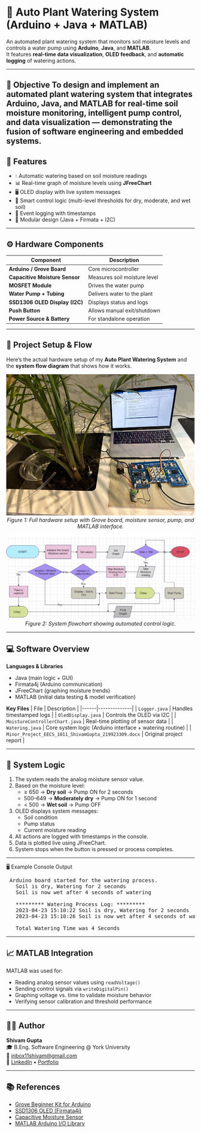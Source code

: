 # 🌿 Auto Plant Watering System (Arduino + Java + MATLAB)

An automated plant watering system that monitors soil moisture levels and controls a water pump using **Arduino**, **Java**, and **MATLAB**.  
It features **real-time data visualization**, **OLED feedback**, and **automatic logging** of watering actions.

---
🎯 **Objective**
To design and implement an automated plant watering system that integrates **Arduino**, **Java**, and **MATLAB** for real-time soil moisture monitoring, intelligent pump control, and data visualization — demonstrating the fusion of software engineering and embedded systems.
---

## 🧩 Features
- 💧 Automatic watering based on soil moisture readings  
- 📊 Real-time graph of moisture levels using **JFreeChart**  
- 🖥️ OLED display with live system messages  
- 🧠 Smart control logic (multi-level thresholds for dry, moderate, and wet soil)  
- 🧾 Event logging with timestamps  
- 🧱 Modular design (Java + Firmata + I2C)  

---

## ⚙️ Hardware Components
| Component | Description |
|------------|-------------|
| **Arduino / Grove Board** | Core microcontroller |
| **Capacitive Moisture Sensor** | Measures soil moisture level |
| **MOSFET Module** | Drives the water pump |
| **Water Pump + Tubing** | Delivers water to the plant |
| **SSD1306 OLED Display (I2C)** | Displays status and logs |
| **Push Button** | Allows manual exit/shutdown |
| **Power Source & Battery** | For standalone operation |


---


## 🌿 Project Setup & Flow

Here’s the actual hardware setup of my **Auto Plant Watering System** and the **system flow diagram** that shows how it works.

<p align="center">
  <img src="https://github.com/shivammmmg/Auto-Plant-Watering-with-Arduino-and-Matlab/blob/main/Setup.jpg" width="600">
  <br>
  <em>Figure 1: Full hardware setup with Grove board, moisture sensor, pump, and MATLAB interface.</em>
</p>

<p align="center">
  <img src="https://github.com/shivammmmg/Auto-Plant-Watering-with-Arduino-and-Matlab/blob/main/Flowchart.png" width="600">
  <br>
  <em>Figure 2: System flowchart showing automated control logic.</em>
</p>


---

## 💻 Software Overview
**Languages & Libraries**
- Java (main logic + GUI)
- Firmata4j (Arduino communication)
- JFreeChart (graphing moisture trends)
- MATLAB (initial data testing & model verification)

**Key Files**
| File | Description |
|------|--------------|
| `Logger.java` | Handles timestamped logs |
| `OledDisplay.java` | Controls the OLED via I2C |
| `MoistureControllerChart.java` | Real-time plotting of sensor data |
| `Watering.java` | Core system logic (Arduino interface + watering routine) |
| `Minor_Project_EECS_1011_ShivamGupta_219923309.docx` | Original project report |

---

## 🧠 System Logic
1. The system reads the analog moisture sensor value.  
2. Based on the moisture level:
   - ≥ 650 → **Dry soil** → Pump ON for 2 seconds  
   - 500–649 → **Moderately dry** → Pump ON for 1 second  
   - < 500 → **Wet soil** → Pump OFF  
3. OLED displays system messages:
   - Soil condition  
   - Pump status  
   - Current moisture reading  
4. All actions are logged with timestamps in the console.
5. Data is plotted live using JFreeChart.
6. System stops when the button is pressed or process completes.

---
🖥️ Example Console Output
<pre> Arduino board started for the watering process. 
   Soil is dry, Watering for 2 seconds 
   Soil is now wet after 4 seconds of watering 
   
   ********* Watering Process Log: ********* 
   2023-04-23 15:10:22 Soil is dry, Watering for 2 seconds 
   2023-04-23 15:10:26 Soil is now wet after 4 seconds of watering 
   
   Total Watering Time was 4 Seconds </pre>


---

## 📈 MATLAB Integration
MATLAB was used for:
- Reading analog sensor values using `readVoltage()`
- Sending control signals via `writeDigitalPin()`
- Graphing voltage vs. time to validate moisture behavior
- Verifying sensor calibration and threshold performance

---

## 🧑‍💻 Author
**Shivam Gupta**  
🎓 B.Eng. Software Engineering @ York University   
📧 inbox11shivam@gmail.com  
🔗 [LinkedIn](https://linkedin.com/in/shivammmmg) • [Portfolio](https://shivammmmg.com)

---

## 📚 References
- [Grove Beginner Kit for Arduino](https://wiki.seeedstudio.com/Grove-Beginner-Kit-For-Arduino/)  
- [SSD1306 OLED (Firmata4j)](https://github.com/kurbatov/firmata4j)  
- [Capacitive Moisture Sensor](https://www.seeedstudio.com/Grove-Capacitive-Moisture-Sensor-Corrosion-Resistant.html)  
- [MATLAB Arduino I/O Library](https://www.mathworks.com/help/supportpkg/arduinoio/ref/readvoltage.html)

